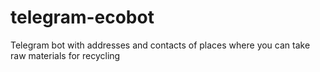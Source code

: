 # telegram-ecobot
Telegram bot with addresses and contacts of places where you can take raw materials for recycling
